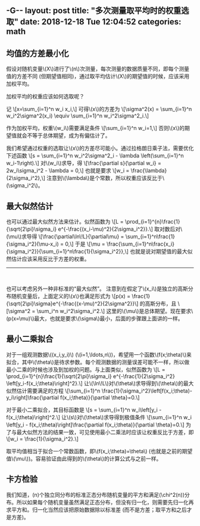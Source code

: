 -G--
layout: post
title:  "多次测量取平均时的权重选取"
date:   2018-12-18 Tue 12:04:52
categories: math
---

## 均值的方差最小化

<p>
假设对随机变量\(X\)进行了\(n\)次测量，每次测量的数据质量不同，即每个测量值的方差不同 (但期望值相同)，通过取平均估计\(X\)的期望值的时候，应该采用加权平均。
</p>

<p>
加权平均的权重应该如何选取呢？
</p>

<p>
记
\[x=\sum_{i=1}^n w_i x_i,\]
可得\(x\)的方差为
\[\sigma^2(x) = \sum_{i=1}^n w_i^2\sigma^2(x_i) \equiv \sum_{i=1}^n w_i^2\sigma^2_i.\]
</p>

<p>
作为加权平均，权重\(w_i\)需要满足条件
\[\sum_{i=1}^n w_i=1,\]
否则\(x\)的期望值就会不等于总体期望，成为有偏估计了。
</p>

<p>
我们希望通过权重的选取让\(x\)的方差尽可能小。通过拉格朗日乘子法，需要优化下述函数
\[s = \sum_{i=1}^n w_i^2\sigma^2_i - \lambda \left(\sum_{i=1}^n w_i-1\right).\]
对\(w_i\)求导，得
\[\frac{\partial s}{\partial w_i} = 2w_i\sigma_i^2 - \lambda = 0,\]
也就是要求
\[w_i = \frac{\lambda}{2\sigma_i^2},\]
注意到\(\lambda\)是个常数，所以权重应该反比于\(\sigma_i^2\)。
</p>

## 最大似然估计

<p>
也可以通过最大似然方法来估计。似然函数为
\[L = \prod_{i=1}^{n}\frac{1}{\sqrt{2\pi}\sigma_i} e^{-\frac{(x_i-\mu)^2}{2\sigma_i^2}}.\]
取对数后对\(\mu\)求导得
\[\frac{\partial\ln\!L}{\partial\mu} = \sum_{i=1}^n\frac{1}{\sigma_i^2}(\mu-x_i) = 0,\]
于是
\[\mu = \frac{\sum_{i=1}^n\frac{x_i}{\sigma_i^2}}{\sum_{i=1}^n\frac{1}{\sigma_i^2}},\]
也就是说对期望值的最大似然估计应该采用反比于方差的权重。
</p>

<hr><br>

<p>
也可以考虑另外一种非标准的“最大似然”。
注意到在假定了\(x_i\)是独立的高斯分布随机变量后，上面定义的\(x\)也满足形式为
\[p(x) = \frac{1}{\sqrt{2\pi}\sigma}e^{-\frac{(x-\mu)^2}{2\sigma^2}}\]
的高斯分布，且
\[\sigma^2 = \sum_i^n w_i^2\sigma_i^2.\]
这里的\(\mu\)是总体期望。现在要求\(p(x=\mu)\)最大，也就是要求\(\sigma\)最小，后面的步骤跟上面讲的一样。
</p>

## 最小二乘拟合

<p>
对于一组观测数据\((x_i,y_i)\) (\(i=1,\ldots,n\))，希望用一个函数\(f(x;\theta)\)来拟合，其中\(\theta\)是待求参数。每个观测数据的测量误差可能不一样，所以做最小二乘的时候也涉及到加权的问题。与上面类似，似然函数为
\[L = \prod_{i=1}^{n}\frac{1}{\sqrt{2\pi}\sigma_i} e^{-\frac{1}{2\sigma_i^2} \left[y_i-f(x_i;\theta)\right]^2}.\]
让\(\ln\!L\)对\(\theta\)求导得到\(\theta\)的最大似然估计需要满足的方程
\[\sum_{i=1}^n \frac{1}{\sigma_i^2}\left[f(x_i;\theta)-y_i\right]\frac{\partial f(x_i;\theta)}{\partial \theta}=0.\]
</p>

<p>
对于最小二乘拟合，其目标函数是
\[s = \sum_{i=1}^n w_i\left[y_i - f(x_i;\theta)\right]^2.\]
让\(s\)对\(\theta\)求导得到极值条件
\[\sum_{i=1}^n w_i \left[y_i - f(x_i;\theta)\right]\frac{\partial f(x_i;\theta)}{\partial \theta}=0.\]
为了与最大似然方法的结果一致，可见使用最小二乘法时应该让权重反比于方差，即
\[w_i = \frac{1}{\sigma_i^2}.\]
</p>

<p>
取平均值相当于拟合一个常数函数，即\(f(x_i;\theta)=\theta\) (也就是之前的期望值\(\mu\))。容易验证由此得到的\(\theta\)的计算公式与之前一样。
</p>

## 卡方检验

我们知道，\(n\)个独立同分布的标准正态分布随机变量的平方和满足\(\chi^2(n)\)分布。所以如果每个随机变量虽然满足正态分布，但没有归一化，则需要先归一化再求平方和。归一化当然应该把原始数据除以标准差 (而不是方差；取平方和之后才是方差)。
